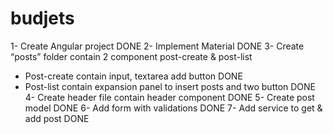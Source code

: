# budjets
1- Create Angular project DONE
2- Implement Material DONE
3-  Create “posts” folder contain 2 component post-create & post-list
  - Post-create contain input, textarea add button DONE
  - Post-list contain expansion panel to insert posts and two button DONE
4- Create header file contain header component DONE
5- Create post model DONE
6- Add form with validations DONE
7- Add service to get & add post DONE

